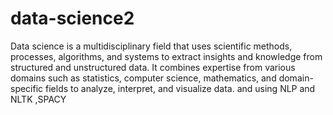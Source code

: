 # data-science2
Data science is a multidisciplinary field that uses scientific methods, processes, algorithms, and systems to extract insights and knowledge from structured and unstructured data. It combines expertise from various domains such as statistics, computer science, mathematics, and domain-specific fields to analyze, interpret, and visualize data.
and using NLP and NLTK ,SPACY 
